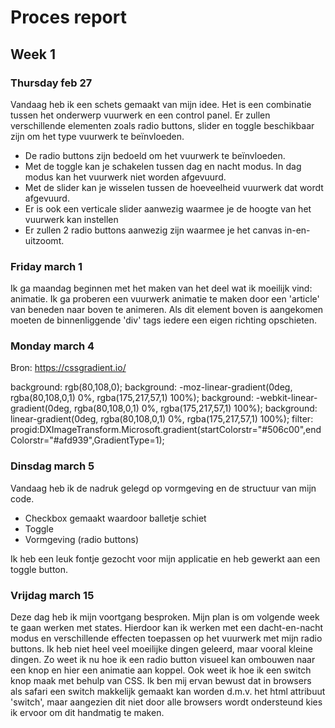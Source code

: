 # Proces report
## Week 1
### Thursday feb 27
Vandaag heb ik een schets gemaakt van mijn idee. Het is een combinatie tussen het onderwerp vuurwerk en een control panel. 
Er zullen verschillende elementen zoals radio buttons, slider en toggle beschikbaar zijn om het type vuurwerk te beïnvloeden.

- De radio buttons zijn bedoeld om het vuurwerk te beïnvloeden.
- Met de toggle kan je schakelen tussen dag en nacht modus. In dag modus kan het vuurwerk niet worden afgevuurd.
- Met de slider kan je wisselen tussen de hoeveelheid vuurwerk dat wordt afgevuurd.
- Er is ook een verticale slider aanwezig waarmee je de hoogte van het vuurwerk kan instellen
- Er zullen 2 radio buttons aanwezig zijn waarmee je het canvas in-en-uitzoomt.


### Friday march 1
Ik ga maandag beginnen met het maken van het deel wat ik moeilijk vind: animatie. Ik ga proberen een vuurwerk animatie te maken door een 'article' van beneden naar boven te animeren. Als dit element boven is aangekomen moeten de binnenliggende 'div' tags iedere een eigen richting opschieten.

### Monday march 4

Bron: https://cssgradient.io/

background: rgb(80,108,0);
background: -moz-linear-gradient(0deg, rgba(80,108,0,1) 0%, rgba(175,217,57,1) 100%);
background: -webkit-linear-gradient(0deg, rgba(80,108,0,1) 0%, rgba(175,217,57,1) 100%);
background: linear-gradient(0deg, rgba(80,108,0,1) 0%, rgba(175,217,57,1) 100%);
filter: progid:DXImageTransform.Microsoft.gradient(startColorstr="#506c00",endColorstr="#afd939",GradientType=1);


### Dinsdag march 5
Vandaag heb ik de nadruk gelegd op vormgeving en de structuur van mijn code. 

- Checkbox gemaakt waardoor balletje schiet
- Toggle
- Vormgeving (radio buttons)

Ik heb een leuk fontje gezocht voor mijn applicatie en heb gewerkt aan een toggle button.


### Vrijdag march 15
Deze dag heb ik mijn voortgang besproken. Mijn plan is om volgende week te gaan werken met states. Hierdoor kan ik werken met een dacht-en-nacht modus en verschillende effecten toepassen op het vuurwerk met mijn radio buttons. Ik heb niet heel veel moeilijke dingen geleerd, maar vooral kleine dingen. Zo weet ik nu hoe ik een radio button visueel kan ombouwen naar een knop en hier een animatie aan koppel. Ook weet ik hoe ik een switch knop maak met behulp van CSS. Ik ben mij ervan bewust dat in browsers als safari een switch makkelijk gemaakt kan worden d.m.v. het html attribuut 'switch', maar aangezien dit niet door alle browsers wordt ondersteund kies ik ervoor om dit handmatig te maken.